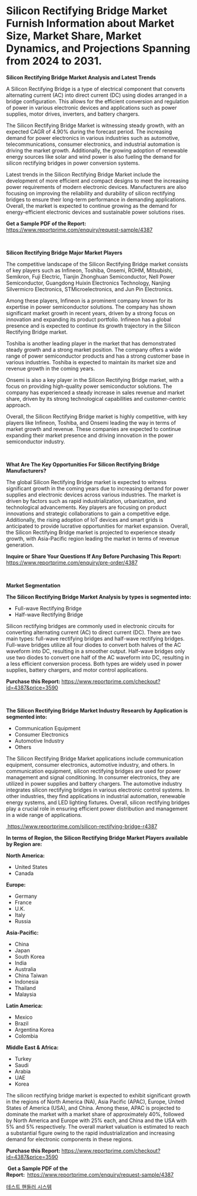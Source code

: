 <p><h1>Silicon Rectifying Bridge Market Furnish Information about Market Size, Market Share, Market Dynamics, and Projections Spanning from 2024 to 2031.</h1></p><p><strong>Silicon Rectifying Bridge Market Analysis and Latest Trends</strong></p>
<p><p>A Silicon Rectifying Bridge is a type of electrical component that converts alternating current (AC) into direct current (DC) using diodes arranged in a bridge configuration. This allows for the efficient conversion and regulation of power in various electronic devices and applications such as power supplies, motor drives, inverters, and battery chargers.</p><p>The Silicon Rectifying Bridge Market is witnessing steady growth, with an expected CAGR of 4.90% during the forecast period. The increasing demand for power electronics in various industries such as automotive, telecommunications, consumer electronics, and industrial automation is driving the market growth. Additionally, the growing adoption of renewable energy sources like solar and wind power is also fueling the demand for silicon rectifying bridges in power conversion systems.</p><p>Latest trends in the Silicon Rectifying Bridge Market include the development of more efficient and compact designs to meet the increasing power requirements of modern electronic devices. Manufacturers are also focusing on improving the reliability and durability of silicon rectifying bridges to ensure their long-term performance in demanding applications. Overall, the market is expected to continue growing as the demand for energy-efficient electronic devices and sustainable power solutions rises.</p></p>
<p><strong>Get a Sample PDF of the Report:&nbsp;</strong> <a href="https://www.reportprime.com/enquiry/request-sample/4387">https://www.reportprime.com/enquiry/request-sample/4387</a></p>
<p>&nbsp;</p>
<p><strong>Silicon Rectifying Bridge Major Market Players</strong></p>
<p><p>The competitive landscape of the Silicon Rectifying Bridge market consists of key players such as Infineon, Toshiba, Onsemi, ROHM, Mitsubishi, Semikron, Fuji Electric, Tianjin Zhonghuan Semiconductor, Nell Power Semiconductor, Guangdong Huixin Electronics Technology, Nanjing Silvermicro Electronics, STMicroelectronics, and Jun Pin Electronics.</p><p>Among these players, Infineon is a prominent company known for its expertise in power semiconductor solutions. The company has shown significant market growth in recent years, driven by a strong focus on innovation and expanding its product portfolio. Infineon has a global presence and is expected to continue its growth trajectory in the Silicon Rectifying Bridge market.</p><p>Toshiba is another leading player in the market that has demonstrated steady growth and a strong market position. The company offers a wide range of power semiconductor products and has a strong customer base in various industries. Toshiba is expected to maintain its market size and revenue growth in the coming years.</p><p>Onsemi is also a key player in the Silicon Rectifying Bridge market, with a focus on providing high-quality power semiconductor solutions. The company has experienced a steady increase in sales revenue and market share, driven by its strong technological capabilities and customer-centric approach.</p><p>Overall, the Silicon Rectifying Bridge market is highly competitive, with key players like Infineon, Toshiba, and Onsemi leading the way in terms of market growth and revenue. These companies are expected to continue expanding their market presence and driving innovation in the power semiconductor industry.</p></p>
<p>&nbsp;</p>
<p><strong>What Are The Key Opportunities For Silicon Rectifying Bridge Manufacturers?</strong></p>
<p><p>The global Silicon Rectifying Bridge market is expected to witness significant growth in the coming years due to increasing demand for power supplies and electronic devices across various industries. The market is driven by factors such as rapid industrialization, urbanization, and technological advancements. Key players are focusing on product innovations and strategic collaborations to gain a competitive edge. Additionally, the rising adoption of IoT devices and smart grids is anticipated to provide lucrative opportunities for market expansion. Overall, the Silicon Rectifying Bridge market is projected to experience steady growth, with Asia-Pacific region leading the market in terms of revenue generation.</p></p>
<p><strong>Inquire or Share Your Questions If Any Before Purchasing This Report:</strong> <a href="https://www.reportprime.com/enquiry/pre-order/4387">https://www.reportprime.com/enquiry/pre-order/4387</a></p>
<p>&nbsp;</p>
<p><strong>Market Segmentation</strong></p>
<p><strong>The Silicon Rectifying Bridge Market Analysis by types is segmented into:</strong></p>
<p><ul><li>Full-wave Rectifying Bridge</li><li>Half-wave Rectifying Bridge</li></ul></p>
<p><p>Silicon rectifying bridges are commonly used in electronic circuits for converting alternating current (AC) to direct current (DC). There are two main types: full-wave rectifying bridges and half-wave rectifying bridges. Full-wave bridges utilize all four diodes to convert both halves of the AC waveform into DC, resulting in a smoother output. Half-wave bridges only use two diodes to convert one half of the AC waveform into DC, resulting in a less efficient conversion process. Both types are widely used in power supplies, battery chargers, and motor control applications.</p></p>
<p><strong>Purchase this Report:&nbsp;</strong><a href="https://www.reportprime.com/checkout?id=4387&price=3590">https://www.reportprime.com/checkout?id=4387&price=3590</a></p>
<p>&nbsp;</p>
<p><strong>The Silicon Rectifying Bridge Market Industry Research by Application is segmented into:</strong></p>
<p><ul><li>Communication Equipment</li><li>Consumer Electronics</li><li>Automotive Industry</li><li>Others</li></ul></p>
<p><p>The Silicon Rectifying Bridge Market applications include communication equipment, consumer electronics, automotive industry, and others. In communication equipment, silicon rectifying bridges are used for power management and signal conditioning. In consumer electronics, they are utilized in power supplies and battery chargers. The automotive industry integrates silicon rectifying bridges in various electronic control systems. In other industries, they find applications in industrial automation, renewable energy systems, and LED lighting fixtures. Overall, silicon rectifying bridges play a crucial role in ensuring efficient power distribution and management in a wide range of applications.</p></p>
<p><a href="https://www.reportprime.com/silicon-rectifying-bridge-r4387">&nbsp;https://www.reportprime.com/silicon-rectifying-bridge-r4387</a></p>
<p><strong>In terms of Region, the Silicon Rectifying Bridge Market Players available by Region are:</strong></p>
<p>
    <p> <strong> North America: </strong>
        <ul>
            <li>United States</li>
            <li>Canada</li>
        </ul>
        </p> 
    <p> <strong> Europe: </strong>
        <ul>
            <li>Germany</li>
            <li>France</li>
            <li>U.K.</li>
            <li>Italy</li>
            <li>Russia</li>
        </ul>
        </p> 
    <p> <strong> Asia-Pacific: </strong>
        <ul>
            <li>China</li>
            <li>Japan</li>
            <li>South Korea</li>
            <li>India</li>
            <li>Australia</li>
            <li>China Taiwan</li>
            <li>Indonesia</li>
            <li>Thailand</li>
            <li>Malaysia</li>
        </ul>
        </p> 
    <p> <strong> Latin America: </strong>
        <ul>
            <li>Mexico</li>
            <li>Brazil</li>
            <li>Argentina Korea</li>
            <li>Colombia</li>
        </ul>
        </p> 
    <p> <strong> Middle East & Africa: </strong>
        <ul>
            <li>Turkey</li>
            <li>Saudi</li>
            <li>Arabia</li>
            <li>UAE</li>
            <li>Korea</li>
        </ul>
    </p>
    </p>
<p><p>The silicon rectifying bridge market is expected to exhibit significant growth in the regions of North America (NA), Asia Pacific (APAC), Europe, United States of America (USA), and China. Among these, APAC is projected to dominate the market with a market share of approximately 40%, followed by North America and Europe with 25% each, and China and the USA with 5% and 5% respectively. The overall market valuation is estimated to reach a substantial figure owing to the rapid industrialization and increasing demand for electronic components in these regions.</p></p>
<p><strong>Purchase this Report: </strong><a href="https://www.reportprime.com/checkout?id=4387&price=3590">https://www.reportprime.com/checkout?id=4387&price=3590</a></p>
<p>&nbsp;<strong>Get a Sample PDF of the Report:&nbsp;&nbsp;</strong><a href="https://www.reportprime.com/enquiry/request-sample/4387">https://www.reportprime.com/enquiry/request-sample/4387</a></p>
<p><strong></strong></p>
<p><p><a href="https://github.com/hxzi07639916/Market-Research-Report-List-4/blob/main/6262113104073.md">테스트 핸들러 시스템</a></p></p>